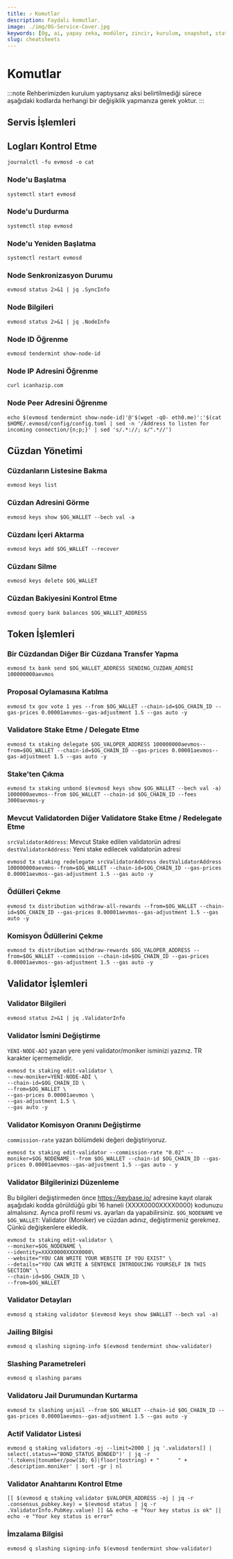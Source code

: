 ```yaml
---
title: ⤴️ Komutlar
description: Faydalı komutlar.
image: ./img/0G-Service-Cover.jpg
keywords: [0g, ai, yapay zeka, modüler, zincir, kurulum, snapshot, statesync, güncelleme]
slug: cheatsheets
---
```


# Komutlar
:::note
Rehberimizden kurulum yaptıysanız aksi belirtilmediği sürece aşağıdaki kodlarda herhangi bir değişiklik yapmanıza gerek yoktur.
:::

## Servis İşlemleri 

## Logları Kontrol Etme 
```
journalctl -fu evmosd -o cat
```

### Node'u Başlatma
```
systemctl start evmosd
```

### Node'u Durdurma
```
systemctl stop evmosd
```

### Node'u Yeniden Başlatma
```
systemctl restart evmosd
```

### Node Senkronizasyon Durumu
```
evmosd status 2>&1 | jq .SyncInfo
```

### Node Bilgileri
```
evmosd status 2>&1 | jq .NodeInfo
```

### Node ID Öğrenme
```
evmosd tendermint show-node-id
```

### Node IP Adresini Öğrenme
```
curl icanhazip.com
```

### Node Peer Adresini Öğrenme
```
echo $(evmosd tendermint show-node-id)'@'$(wget -qO- eth0.me)':'$(cat $HOME/.evmosd/config/config.toml | sed -n '/Address to listen for incoming connection/{n;p;}' | sed 's/.*://; s/".*//')
```

## Cüzdan Yönetimi

### Cüzdanların Listesine Bakma
```
evmosd keys list
```

### Cüzdan Adresini Görme
```
evmosd keys show $OG_WALLET --bech val -a
```

### Cüzdanı İçeri Aktarma
```
evmosd keys add $OG_WALLET --recover
```

### Cüzdanı Silme
```
evmosd keys delete $OG_WALLET
```

### Cüzdan Bakiyesini Kontrol Etme
```
evmosd query bank balances $OG_WALLET_ADDRESS
```

## Token İşlemleri

### Bir Cüzdandan Diğer Bir Cüzdana Transfer Yapma
```
evmosd tx bank send $OG_WALLET_ADDRESS SENDING_CUZDAN_ADRESI 100000000aevmos
```

### Proposal Oylamasına Katılma
```
evmosd tx gov vote 1 yes --from $OG_WALLET --chain-id=$OG_CHAIN_ID --gas-prices 0.00001aevmos--gas-adjustment 1.5 --gas auto -y
```

### Validatore Stake Etme / Delegate Etme
```
evmosd tx staking delegate $OG_VALOPER_ADDRESS 100000000aevmos--from=$OG_WALLET --chain-id=$OG_CHAIN_ID --gas-prices 0.00001aevmos--gas-adjustment 1.5 --gas auto -y
```

### Stake'ten Çıkma
```
evmosd tx staking unbond $(evmosd keys show $OG_WALLET --bech val -a) 1000000aevmos--from $OG_WALLET --chain-id $OG_CHAIN_ID --fees 3000aevmos-y
```

### Mevcut Validatorden Diğer Validatore Stake Etme / Redelegate Etme
`srcValidatorAddress`: Mevcut Stake edilen validatorün adresi
`destValidatorAddress`: Yeni stake edilecek validatorün adresi
```
evmosd tx staking redelegate srcValidatorAddress destValidatorAddress 100000000aevmos--from=$OG_WALLET --chain-id=$OG_CHAIN_ID --gas-prices 0.00001aevmos--gas-adjustment 1.5 --gas auto -y
```

### Ödülleri Çekme
```
evmosd tx distribution withdraw-all-rewards --from=$OG_WALLET --chain-id=$OG_CHAIN_ID --gas-prices 0.00001aevmos--gas-adjustment 1.5 --gas auto -y
```

### Komisyon Ödüllerini Çekme
```
evmosd tx distribution withdraw-rewards $OG_VALOPER_ADDRESS --from=$OG_WALLET --commission --chain-id=$OG_CHAIN_ID --gas-prices 0.00001aevmos--gas-adjustment 1.5 --gas auto -y
```

## Validator İşlemleri

### Validator Bilgileri
```
evmosd status 2>&1 | jq .ValidatorInfo
```

### Validator İsmini Değiştirme
`YENI-NODE-ADI` yazan yere yeni validator/moniker isminizi yazınız. TR karakter içermemelidir.
```
evmosd tx staking edit-validator \
--new-moniker=YENI-NODE-ADI \
--chain-id=$OG_CHAIN_ID \
--from=$OG_WALLET \
--gas-prices 0.00001aevmos \
--gas-adjustment 1.5 \
--gas auto -y
```

### Validator Komisyon Oranını Değiştirme
`commission-rate` yazan bölümdeki değeri değiştiriyoruz.
```
evmosd tx staking edit-validator --commission-rate "0.02" --moniker=$OG_NODENAME --from $OG_WALLET --chain-id $OG_CHAIN_ID --gas-prices 0.00001aevmos--gas-adjustment 1.5 --gas auto - y
```

### Validator Bilgilerinizi Düzenleme
Bu bilgileri değiştirmeden önce https://keybase.io/ adresine kayıt olarak aşağıdaki kodda görüldüğü gibi 16 haneli (XXXX0000XXXX0000) kodunuzu almalısınız. Ayrıca profil resmi vs. ayarları da yapabilirsiniz. 
`$OG_NODENAME` ve `$OG_WALLET`: Validator (Moniker) ve cüzdan adınız, değiştirmeniz gerekmez. Çünkü değişkenlere ekledik.
```
evmosd tx staking edit-validator \
--moniker=$OG_NODENAME \
--identity=XXXX0000XXXX0000\
--website="YOU CAN WRITE YOUR WEBSITE IF YOU EXIST" \
--details="YOU CAN WRITE A SENTENCE INTRODUCING YOURSELF IN THIS SECTION" \
--chain-id=$OG_CHAIN_ID \
--from=$OG_WALLET
```

### Validator Detayları
```
evmosd q staking validator $(evmosd keys show $WALLET --bech val -a)
```

### Jailing Bilgisi
```
evmosd q slashing signing-info $(evmosd tendermint show-validator)
```

### Slashing Parametreleri
```
evmosd q slashing params
```

### Validatoru Jail Durumundan Kurtarma 
```
evmosd tx slashing unjail --from $OG_WALLET --chain-id $OG_CHAIN_ID --gas-prices 0.00001aevmos--gas-adjustment 1.5 --gas auto -y
```

### Actif Validator Listesi
```
evmosd q staking validators -oj --limit=2000 | jq '.validators[] | select(.status=="BOND_STATUS_BONDED")' | jq -r '(.tokens|tonumber/pow(10; 6)|floor|tostring) + " 	 " + .description.moniker' | sort -gr | nl
```

### Validator Anahtarını Kontrol Etme
```
[[ $(evmosd q staking validator $VALOPER_ADDRESS -oj | jq -r .consensus_pubkey.key) = $(evmosd status | jq -r .ValidatorInfo.PubKey.value) ]] && echo -e "Your key status is ok" || echo -e "Your key status is error"
```

### İmzalama Bilgisi
```
evmosd q slashing signing-info $(evmosd tendermint show-validator)
```